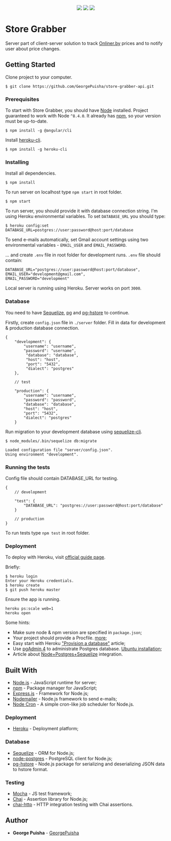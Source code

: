 <p align="center">
    <a href="https://codeclimate.com/github/GeorgePuisha/store-grabber-api/maintainability"><img src="https://api.codeclimate.com/v1/badges/5bb35d5b9602a3848000/maintainability"/></a>
    <a class="badge-align" href="https://www.codacy.com/app/GeorgePuisha/store-grabber-api?utm_source=github.com&amp;utm_medium=referral&amp;utm_content=GeorgePuisha/store-grabber-api&amp;utm_campaign=Badge_Grade"><img src="https://api.codacy.com/project/badge/Grade/ddbcf467167540bdb02d55eb1d5c206d"/></a>
    <a href="https://circleci.com/gh/GeorgePuisha/store-grabber-api"><img src="https://circleci.com/gh/GeorgePuisha/store-grabber-api/tree/master.svg?style=shield" /></a>
</p>

# Store Grabber

Server part of client-server solution to track [Onliner.by](https://catalog.onliner.by/) prices and to notify user about price changes.

## Getting Started

Clone project to your computer.

```
$ git clone https://github.com/GeorgePuisha/store-grabber-api.git
```
### Prerequisites

To start with Store Grabber, you should have [Node](https://nodejs.org/en/download/package-manager/) installed. Project guaranteed to work with Node `^8.4.0`. It already has [npm](https://github.com/npm/npm), so your version must be up-to-date.

```
$ npm install -g @angular/cli
```

Install [heroku-cli](https://devcenter.heroku.com/articles/heroku-cli).

```
$ npm install -g heroku-cli
```

### Installing

Install all dependencies.

```
$ npm install
```

To run server on localhost type `npm start` in root folder.

```
$ npm start
```

To run server, you should provide it with database connection string. I'm using Heroku environmental variables. To set `DATABASE_URL` you should type:

```
$ heroku config:set DATABASE_URL=postgres://user:password@host:port/database
```

To send e-mails automatically, set Gmail account settings using two environmental variables - `EMAIL_USER` and `EMAIL_PASSWORD`.

... and create `.env` file in root folder for development runs. `.env` file should contain:

```
DATABASE_URL="postgres://user:password@host:port/database",
EMAIL_USER="development@gmail.com",
EMAIL_PASSWORD="development"
```

Local server is running using Heroku. Server works on port `3000`.

### Database

You need to have [Sequelize](http://docs.sequelizejs.com/), [pg](https://github.com/brianc/node-postgres) and [pg-hstore](https://github.com/scarney81/pg-hstore) to continue.

Firstly, create `config.json` file in `./server` folder. Fill in data for development & production database connection.

```
{
    "development": {
        "username": "username",
        "password": "username",
         "database": "database",
         "host": "host",
         "port": "5432",
         "dialect": "postgres"
    },

    // test

    "production": {
        "username": "username",
        "password": "password",
        "database": "database",
        "host": "host",
        "port": "5432",
        "dialect": "postgres"
    }
```

Run migration to your development database using [sequelize-cli](https://github.com/sequelize/cli).

```
$ node_modules/.bin/sequelize db:migrate

Loaded configuration file "server/config.json".
Using environment "development".
```

### Running the tests

Config file should contain DATABASE_URL for testing.

```
{
    // development

    "test": {
        "DATABASE_URL": "postgres://user:password@host:port/database"
    }

    // production
}

```

To run tests type `npm test` in root folder.

### Deployment

To deploy with Heroku, visit [official guide page](https://devcenter.heroku.com/articles/git).

Briefly:

```
$ heroku login
Enter your Heroku credentials.
$ heroku create
$ git push heroku master
```

Ensure the app is running.

```
heroku ps:scale web=1
heroku open
```

Some hints:

* Make sure node & npm version are specified in `package.json`;
* Your project should provide a Procfile. [more](https://devcenter.heroku.com/articles/getting-started-with-nodejs#define-a-procfile);
* Easy start with Heroku ["Provision a database"](https://devcenter.heroku.com/articles/getting-started-with-nodejs#provision-a-database) article;
* Use [pgAdmin 4](https://www.pgadmin.org/) to administrate Postgres database. [Ubuntu installation](https://romantelychko.com/blog/1585/);
* Article about [Node+Postgres+Sequelize](http://mherman.org/blog/2015/10/22/node-postgres-sequelize/#.WhQ5FxZRVhE) integration.

## Built With

* [Node.js](https://github.com/nodejs/node) - JavaScript runtime for server;
* [npm](https://github.com/npm/npm) - Package manager for JavaScript;
* [Express.js](https://github.com/expressjs/express) - Framework for Node.js;
* [Nodemailer](https://github.com/nodemailer/nodemailer) - Node.js framework to send e-mails;
* [Node Cron](https://github.com/merencia/node-cron) - A simple cron-like job scheduler for Node.js.

### Deployment

* [Heroku](https://www.heroku.com/home) - Deployment platform;

### Database

* [Sequelize](http://docs.sequelizejs.com/) - ORM for Node.js;
* [node-postgres](https://github.com/brianc/node-postgres) - PostgreSQL client for Node.js;
* [pg-hstore](https://github.com/scarney81/pg-hstore) - Node.js package for serializing and deserializing JSON data to hstore format.

### Testing

* [Mocha](https://github.com/mochajs/mocha) - JS test framework;
* [Chai](https://github.com/chaijs/chai) - Assertion library for Node.js;
* [chai-http](https://github.com/chaijs/chai-http) - HTTP integration testing with Chai assertions.

## Author

* **George Puisha** - [GeorgePuisha](https://github.com/GeorgePuisha)
